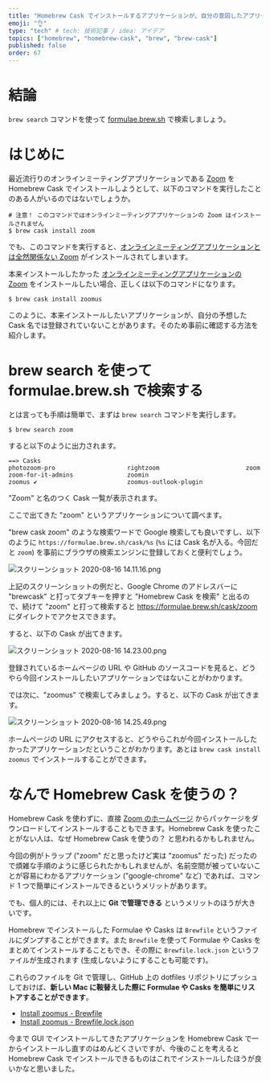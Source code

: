 ```yaml
---
title: "Homebrew Cask でインストールするアプリケーションが、自分の意図したアプリケーションであることを事前に確認する方法"
emoji: "👌"
type: "tech" # tech: 技術記事 / idea: アイデア
topics: ["homebrew", "homebrew-cask", "brew", "brew-cask"]
published: false
order: 67
---
```


# 結論
`brew search` コマンドを使って [formulae.brew.sh](https://formulae.brew.sh) で検索しましょう。

# はじめに
最近流行りのオンラインミーティングアプリケーションである [Zoom](https://zoom.us) を Homebrew Cask でインストールしようとして、以下のコマンドを実行したことのある人がいるのではないでしょうか。

```shell
# 注意！ このコマンドではオンラインミーティングアプリケーションの Zoom はインストールされません
$ brew cask install zoom
```

でも、このコマンドを実行すると、[オンラインミーティングアプリケーションとは全然関係ない Zoom](https://www.logicalshift.co.uk/unix/zoom/) がインストールされてしまいます。

本来インストールしたかった [オンラインミーティングアプリケーションの Zoom](https://zoom.us) をインストールしたい場合、正しくは以下のコマンドになります。

```shell
$ brew cask install zoomus
```

このように、本来インストールしたいアプリケーションが、自分の予想した Cask 名では登録されていないことがあります。そのため事前に確認する方法を紹介します。

# brew search を使って formulae.brew.sh で検索する
とは言っても手順は簡単で、まずは `brew search` コマンドを実行します。

```shell
$ brew search zoom
```

すると以下のように出力されます。

```
==> Casks
photozoom-pro                    rightzoom                        zoom                             zoom-for-it-admins               zoomin                           zoomus ✔                         zoomus-outlook-plugin
```

"Zoom" と名のつく Cask 一覧が表示されます。

ここで出てきた "zoom" というアプリケーションについて調べます。

"brew cask zoom" のような検索ワードで Google 検索しても良いですし、以下のように `https://formulae.brew.sh/cask/%s` (`%s` には Cask 名が入る。今回だと `zoom`) を事前にブラウザの検索エンジンに登録しておくと便利でしょう。

![スクリーンショット 2020-08-16 14.11.16.png](https://qiita-image-store.s3.ap-northeast-1.amazonaws.com/0/113895/c768a6a3-5e23-5c10-0b7a-e09e0de60e64.png)

上記のスクリーンショットの例だと、Google Chrome のアドレスバーに "brewcask" と打ってタブキーを押すと "Homebrew Cask を検索" と出るので、続けて "zoom" と打って検索すると https://formulae.brew.sh/cask/zoom にダイレクトでアクセスできます。

すると、以下の Cask が出てきます。

![スクリーンショット 2020-08-16 14.23.00.png](https://qiita-image-store.s3.ap-northeast-1.amazonaws.com/0/113895/edd80d9d-d368-6777-c183-24ca488759a3.png)

登録されているホームページの URL や GitHub のソースコードを見ると、どうやら今回インストールしたいアプリケーションではないことがわかります。

では次に、"zoomus" で検索してみましょう。すると、以下の Cask が出てきます。

![スクリーンショット 2020-08-16 14.25.49.png](https://qiita-image-store.s3.ap-northeast-1.amazonaws.com/0/113895/3f232eab-8c76-3b34-6c41-4adffe9edd84.png)

ホームページの URL にアクセスすると、どうやらこれが今回インストールしたかったアプリケーションだということがわかります。あとは `brew cask install zoomus` でインストールすることができます。

# なんで Homebrew Cask を使うの？
Homebrew Cask を使わずに、直接 [Zoom のホームページ](https://zoom.us) からパッケージをダウンロードしてインストールすることもできます。Homebrew Cask を使ったことがない人は、なぜ Homebrew Cask を使うの？ と思われるかもしれません。

今回の例がトラップ ("zoom" だと思ったけど実は "zoomus" だった) だったので煩雑な手順のように感じられたかもしれませんが、名前空間が被っていないことが容易にわかるアプリケーション ("google-chrome" など) であれば、コマンド 1 つで簡単にインストールできるというメリットがあります。

でも、個人的には、それ以上に **Git で管理できる** というメリットのほうが大きいです。

Homebrew でインストールした Formulae や Casks は `Brewfile` というファイルにダンプすることができます。また `Brewfile` を使って Formulae や Casks をまとめてインストールすることもでき、その際に `Brewfile.lock.json` というファイルが生成されます (生成しないようにすることも可能です)。

これらのファイルを Git で管理し、GitHub 上の dotfiles リポジトリにプッシュしておけば、**新しい Mac に鞍替えした際に Formulae や Casks を簡単にリストアすることができます**。

- [Install zoomus - Brewfile](https://github.com/noraworld/dotfiles/blob/ed185663aac79bbc1f47c326c998cfa43bfb8a12/core/Brewfile#L44)
- [Install zoomus - Brewfile.lock.json](https://github.com/noraworld/dotfiles/blob/ed185663aac79bbc1f47c326c998cfa43bfb8a12/core/Brewfile.lock.json#L790-L795)

今まで GUI でインストールしてきたアプリケーションを Homebrew Cask で一からインストールし直すのはめんどくさいですが、今後のことを考えると Homebrew Cask でインストールできるものはこれでインストールしたほうが良いかなと思いました。
